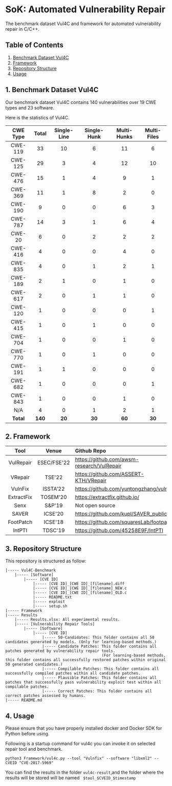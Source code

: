 # SoK: Automated Vulnerability Repair

The benchmark dataset Vul4C and framework for automated vulnerability repair in C/C++. 

## Table of Contents

1. [Benchmark Dataset Vul4C](#1-benchmark-dataset-vul4c)
2. [Framework](#2-framework)
3. [Repository Structure](#3-repository-structure)
4. [Usage](#4-usage)
<!-- 5. [Results](#5-results) -->

## 1. Benchmark Dataset Vul4C

Our benchmark dataset Vul4C contains 140 vulnerabilities over 19 CWE types and 23 software.

Here is the statistics of Vul4C.

| CWE Type  |  Total  | Single-Line | Single-Hunk | Multi-Hunks | Multi-Files |
| :-------: | :-----: | :---------: | :---------: | :---------: | :---------: |
|  CWE-119  |   33    |     10      |      6      |     11      |      6      |
|  CWE-125  |   29    |      3      |      4      |     12      |     10      |
|  CWE-476  |   15    |      1      |      4      |      9      |      1      |
|  CWE-369  |   11    |      1      |      8      |      2      |      0      |
|  CWE-190  |    9    |      0      |      0      |      6      |      3      |
|  CWE-787  |   14    |      3      |      1      |      6      |      4      |
|  CWE-20   |    6    |      0      |      2      |      2      |      2      |
|  CWE-416  |    4    |      0      |      0      |      4      |      0      |
|  CWE-835  |    4    |      0      |      1      |      2      |      1      |
|  CWE-189  |    2    |      1      |      0      |      1      |      0      |
|  CWE-617  |    2    |      0      |      1      |      1      |      0      |
|  CWE-120  |    1    |      0      |      0      |      0      |      1      |
|  CWE-415  |    1    |      0      |      1      |      0      |      0      |
|  CWE-704  |    1    |      0      |      0      |      1      |      0      |
|  CWE-770  |    1    |      0      |      1      |      0      |      0      |
|  CWE-191  |    1    |      1      |      0      |      0      |      0      |
|  CWE-682  |    1    |      0      |      0      |      0      |      1      |
|  CWE-843  |    1    |      0      |      0      |      1      |      0      |
|    N/A    |    4    |      0      |      1      |      2      |      1      |
| __Total__ | __140__ |   __20__    |   __30__    |   __60__    |   __30__    |

## 2. Framework

|    Tool    |    Venue    | Github Repo                                  |
| :--------: | :---------: | :------------------------------------------- |
| VulRepair  | ESEC/FSE'22 | <https://github.com/awsm-research/VulRepair> |
|  VRepair   |   TSE'22    | <https://github.com/ASSERT-KTH/VRepair>      |
|  VulnFix   |  ISSTA'22   | <https://github.com/yuntongzhang/vulnfix>    |
| ExtractFix |  TOSEM'20   | <https://extractfix.github.io/>              |
|    Senx    |   S&P'19    | Not open source                              |
|   SAVER    |   ICSE'20   | <https://github.com/kupl/SAVER_public/>      |
| FootPatch  |   ICSE'18   | <https://github.com/squaresLab/footpatch>    |
|   IntPTI   |   TDSC'19   | https://github.com/45258E9F/IntPTI           |

## 3. Repository Structure

This repository is structured as follow:

```
|----- Vul4C-Benchmark
    |----- [Software]
        |----- [CVE ID]
            |----- [CVE ID]_[CWE ID]_[filename].diff 
            |----- [CVE ID]_[CWE ID]_[filename]_NEW.c
            |----- [CVE ID]_[CWE ID]_[filename]_OLD.c
            |----- README.txt 
            |----- exploit
            |----- setup.sh
|----- Framework
|----- Results
    |----- Results.xlsx: All experimental results.
    |----- [Vulnerability Repair Tools]
        |----- [Software]
            |----- [CVE ID]
                |----- 50-Candidates: This folder contains all 50 candidates generated by models. (Only for learning-based methods.)
                |----- Candidate Patches: This folder contains all patches generated by vulnerability repair tools. 
                                          (For learning-based methods, this folder contains all successfully restored patches within original 50 generated candidates.)
                |----- Compilable Patches: This folder contains all successfully compiled patches within all candidate patches.
                |----- Plausible Patches: This folder contains all patches that successfully pass vulnerability exploit test within all compilable patches.
                |----- Correct Patches: This folder contains all correct patches assessed by humans.
|----- README.md
```

## 4. Usage

Please ensure that you have properly installed docker and Docker SDK for Python  before using.

Following is a startup command for vul4c you can invoke it on selected repair tool and benchmark.

```
python3 Framework/vul4c.py --tool "Vulnfix" --software "libxml2" --CVEID "CVE-2017-5969" 
```

You can find the results in the folder `vul4c-result`,and the folder where the results will be stored will be named ` $tool_$CVEID_$timestamp`

<!-- ## 5. Results -->

